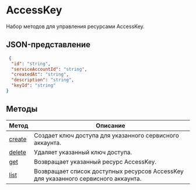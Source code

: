 # AccessKey
Набор методов для управления ресурсами AccessKey.
## JSON-представление
```json 
 {
  "id": "string",
  "serviceAccountId": "string",
  "createdAt": "string",
  "description": "string",
  "keyId": "string"
}
```

## Методы
Метод | Описание
--- | ---
[create](create.md) | Создает ключ доступа для указанного сервисного аккаунта.
[delete](delete.md) | Удаляет указанный ключ доступа.
[get](get.md) | Возвращает указанный ресурс AccessKey.
[list](list.md) | Возвращает список доступных ресурсов AccessKey для указанного сервисного аккаунта.